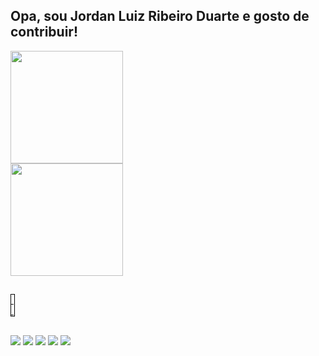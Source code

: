 ## Opa, sou Jordan Luiz Ribeiro Duarte e gosto de contribuir!
<div class="divTable">
  <a href="https://github.com/jdanribeiro">
	<div class="divTableBody">
		<div class="divTableRow">
      <div class="divTableCell-center">
        <img height="180em" src="https://github-readme-stats.vercel.app/api?username=jdanribeiro&show_icons=true&theme=dark&include_all_commits=true&count_private=true"/>
      </div>
      <div class="divTableCell-center">
        <img height="180em" src="https://github-readme-stats.vercel.app/api/top-langs/?username=jdanribeiro&layout=compact&langs_count=7&theme=dark"/>
      </div>
    </div>
</div>
  
  ##
    
 <div class="divTable" style="width: 1%; border: 1px solid #000;">
	<div class="divTableBody">
		<div class="divTableRow">
			<div class="divTableCell">&nbsp;</div>
			<div class="divTableCell">&nbsp;</div>
		</div>
	</div>
</div>
    
  ##  
  
<div> 
  <a href="https://www.instagram.com/jdan_ribeiro/" target="_blank"><img src="https://img.shields.io/badge/-Instagram-%23E4405F?style=for-the-badge&logo=instagram&logoColor=white" target="_blank"></a>
  <a href = "mailto:jordanluiz17@gmail.com"><img src="https://img.shields.io/badge/-Gmail-%23333?style=for-the-badge&logo=gmail&logoColor=white" target="_blank"></a>
  <a href="https://www.linkedin.com/in/jordan-luiz-ribeiro-duarte/"><img src="https://img.shields.io/badge/LinkedIn-0077B5?style=for-the-badge&logo=linkedin&logoColor=white" target="_blank"></a> 
 <a href ="https://t.me/jdan_ribeiro"><img src="https://img.shields.io/badge/Telegram-2CA5E0?style=for-the-badge&logo=telegram&logoColor=white" target="_blank"></a>
  <a href = "mailto:jlrd1989@hotmail.com"><img src="https://img.shields.io/badge/-Hotmail-0078D4?style=for-the-badge&logo=microsoft-outlook&logoColor=white" target="_blank"></a>
</div>
